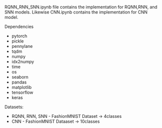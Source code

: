 RQNN_RNN_SNN.ipynb file contains the implementation for RQNN,RNN, and SNN models. Likewise CNN.ipynb contains the implementation for CNN model.

Dependencies
- pytorch
- pickle
- pennylane
- tqdm
- numpy
- idx2numpy
- time
- os
- seaborn
- pandas
- matplotlib
- tensorflow
- keras

Datasets:
- RQNN, RNN, SNN - FashionMNIST Dataset -> 4classes
- CNN - FashionMNIST Dataaset -> 10classes